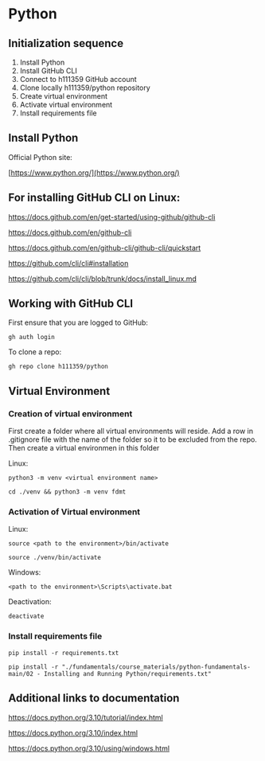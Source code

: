 # Python

## Initialization sequence

1. Install Python
1. Install GitHub CLI
1. Connect to h111359 GitHub account
1. Clone locally h111359/python repository
1. Create virtual environment
1. Activate virtual environment
1. Install requirements file



## Install Python

Official Python site:

[https://www.python.org/](https://www.python.org/)

## For installing GitHub CLI on Linux:

https://docs.github.com/en/get-started/using-github/github-cli

https://docs.github.com/en/github-cli

https://docs.github.com/en/github-cli/github-cli/quickstart

https://github.com/cli/cli#installation

https://github.com/cli/cli/blob/trunk/docs/install_linux.md


## Working with GitHub CLI
First ensure that you are logged to GitHub:

    gh auth login


To clone a repo:

    gh repo clone h111359/python


## Virtual Environment

### Creation of virtual environment

First create a folder where all virtual environments will reside.
Add a row in .gitignore file with the name of the folder so it to be excluded from the repo.
Then create a virtual environmen in this folder

Linux:

    python3 -m venv <virtual environment name>

    cd ./venv && python3 -m venv fdmt

### Activation of Virtual environment

Linux:

    source <path to the environment>/bin/activate

    source ./venv/bin/activate

Windows:

    <path to the environment>\Scripts\activate.bat


Deactivation:

    deactivate 

### Install requirements file

    pip install -r requirements.txt

    pip install -r "./fundamentals/course_materials/python-fundamentals-main/02 - Installing and Running Python/requirements.txt"

## Additional links to documentation

https://docs.python.org/3.10/tutorial/index.html

https://docs.python.org/3.10/index.html

https://docs.python.org/3.10/using/windows.html